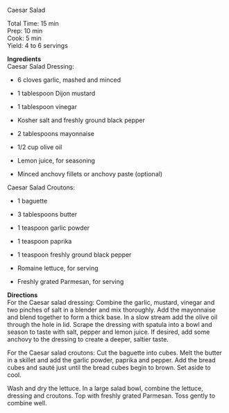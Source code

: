 Caesar Salad  
  
Total Time: 15 min  
Prep: 10 min  
Cook: 5 min  
Yield: 4 to 6 servings

**Ingredients**  
Caesar Salad Dressing:

-   6 cloves garlic, mashed and minced

-   1 tablespoon Dijon mustard

-   1 tablespoon vinegar

-   Kosher salt and freshly ground black pepper

-   2 tablespoons mayonnaise

-   1/2 cup olive oil

-   Lemon juice, for seasoning

-   Minced anchovy fillets or anchovy paste (optional)

Caesar Salad Croutons:

-   1 baguette

-   3 tablespoons butter

-   1 teaspoon garlic powder

-   1 teaspoon paprika

-   1 teaspoon freshly ground black pepper

-   Romaine lettuce, for serving

-   Freshly grated Parmesan, for serving

**Directions**  
For the Caesar salad dressing: Combine the garlic, mustard, vinegar and
two pinches of salt in a blender and mix thoroughly. Add the mayonnaise
and blend together to form a thick base. In a slow stream add the olive
oil through the hole in lid. Scrape the dressing with spatula into a
bowl and season to taste with salt, pepper and lemon juice. If desired,
add some anchovy to the dressing to create a deeper, saltier taste.

For the Caesar salad croutons: Cut the baguette into cubes. Melt the
butter in a skillet and add the garlic powder, paprika and pepper. Add
the bread cubes and sauté just until the bread cubes begin to brown. Set
aside to cool.

Wash and dry the lettuce. In a large salad bowl, combine the lettuce,
dressing and croutons. Top with freshly grated Parmesan. Toss gently to
combine well.
